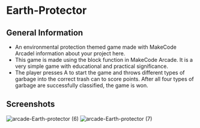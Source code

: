 # Earth-Protector

## General Information
- An environmental protection themed game made with MakeCode Arcadel information about your project here.
- This game is made using the block function in MakeCode Arcade. It is a very simple game with educational and practical significance.
- The player presses A to start the game and throws different types of garbage into the correct trash can to score points. After all four types of garbage are successfully classified, the game is won.

## Screenshots
![arcade-Earth-protector (6)](https://github.com/user-attachments/assets/f7638867-2648-4e7e-ba33-52e3f9e0cdb7)
![arcade-Earth-protector (7)](https://github.com/user-attachments/assets/ba84fd38-2a44-4579-98c1-aa2cf1b3aa1e)

